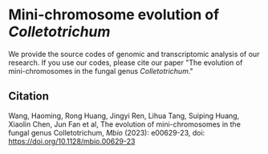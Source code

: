 # Mini-chromosome evolution of *Colletotrichum*
We provide the source codes of genomic and transcriptomic analysis of our research. If you use our codes, please cite our paper "The evolution of mini-chromosomes in the fungal genus *Colletotrichum*."

## Citation
Wang, Haoming, Rong Huang, Jingyi Ren, Lihua Tang, Suiping Huang, Xiaolin Chen, Jun Fan et al, The evolution of mini-chromosomes in the fungal genus Colletotrichum, *Mbio* (2023): e00629-23, doi: https://doi.org/10.1128/mbio.00629-23

